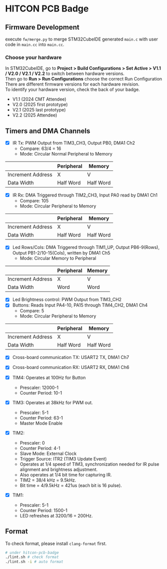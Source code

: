 # HITCON PCB Badge

## Firmware Development

execute `fw/merge.py` to merge STM32CubeIDE generated `main.c` with user code in `main.cc` into `main.cc`.

### Choose your hardware

In STM32CubeIDE, go to **Project > Build Configurations > Set Active > V1.1 / V2.0 / V2.1 / V2.2** to switch between hardware versions.  
Then go to **Run > Run Configurations** choose the correct Run Configuration
There are different firmware versions for each hardware revision.  
To identify your hardware version, check the back of your badge.
- V1.1 (2024 CMT Attendee)
- V2.0 (2025 first prototype)
- V2.1 (2025 last prototype)
- V2.2 (2025 Attendee)


## Timers and DMA Channels

- [x] IR Tx: PWM Output from TIM3_CH3, Output PB0, DMA1 Ch2
  - Compare: 63/4 = 16
  - Mode: Circular Normal Peripheral to Memory

|                   | Peripheral | Memory    |
| ----------------- | ---------- | --------- |
| Increment Address | X          | V         |
| Data Width        | Half Word  | Half Word |

- [x] IR Rx: DMA Triggered through TIM2_CH3, Input PA0 read by DMA1 Ch1
  - Compare: 105
  - Mode: Circular Peripheral to Memory

|                   | Peripheral | Memory    |
| ----------------- | ---------- | --------- |
| Increment Address | X          | V         |
| Data Width        | Half Word  | Half Word |

- [x] Led Rows/Cols: DMA Triggered through TIM1_UP, Output PB6-9(Rows), Output PB1-2/10-15(Cols), written by DMA1 Ch5
  - Mode: Circular Memory to Peripheral

|                   | Peripheral | Memory |
| ----------------- | ---------- | ------ |
| Increment Address | X          | V      |
| Data Width        | Word       | Word   |

- [x] Led Brightness control: PWM Output from TIM3_CH2
- [x] Buttons: Reads Input PA4-10, PA15 through TIM4_CH2, DMA1 Ch4
  - Compare: 5
  - Mode: Circular Peripheral to Memory

|                   | Peripheral | Memory    |
| ----------------- | ---------- | --------- |
| Increment Address | X          | V         |
| Data Width        | Half Word  | Half Word |

- [x] Cross-board communication TX: USART2 TX, DMA1 Ch7
- [x] Cross-board communication RX: USART2 RX, DMA1 Ch6

- [x] TIM4: Operates at 100Hz for Button
  - Prescaler: 12000-1
  - Counter Period: 10-1
- [x] TIM3: Operates at 38kHz for PWM out.
  - Prescaler: 5-1
  - Counter Period: 63-1
  - Master Mode Enable
- [x] TIM2:
  - Prescaler: 0
  - Counter Period: 4-1
  - Slave Mode: External Clock
  - Trigger Source: ITR2 (TIM3 Update Event)
  - Operates at 1/4 speed of TIM3, synchronization needed for IR pulse alignment and brightness adjustment.
  - Also operates at 1/4 bit time for capturing IR.
  - TIM2 = 38/4 kHz = 9.5kHz.
  - Bit time = 4/9.5kHz = 421us (each bit is 16 pulse).
- [x] TIM1:
  - Prescaler: 5-1
  - Counter Period: 1500-1
  - LED refreshes at 3200/16 = 200Hz.

## Format

To check format, please install `clang-format` first.

```sh
# under hitcon-pcb-badge
./lint.sh # check format
./lint.sh -i # auto format
```
